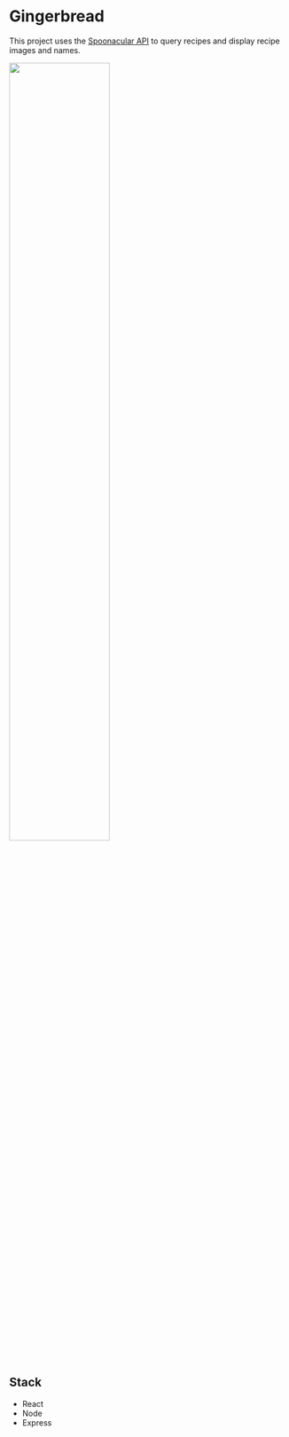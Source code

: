 # Gingerbread

This project uses the [Spoonacular API](https://spoonacular.com/food-api) to query recipes and display recipe images and names.

<img src="https://media0.giphy.com/media/ZTQbEpMdFzrPPRI6nq/giphy.gif" width="60%"/>

## Stack

- React
- Node
- Express
